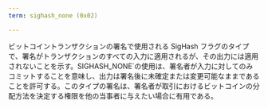 ```yaml
---
term: sighash_none (0x02)

---
```

ビットコイントランザクションの署名で使用される SigHash フラグのタイプで、署名がトランザクションのすべての入力に適用されるが、その出力には適用されないことを示す。SIGHASH_NONE`の使用は、署名者が入力に対してのみコミットすることを意味し、出力は署名後に未確定または変更可能なままであることを許可する。このタイプの署名は、署名者が取引におけるビットコインの分配方法を決定する権限を他の当事者に与えたい場合に有用である。
